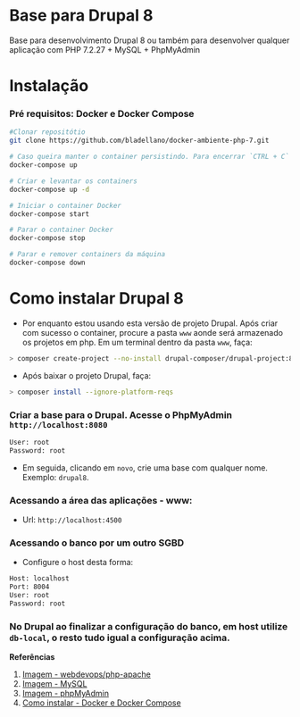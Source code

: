 # Base para Drupal 8

Base para desenvolvimento Drupal 8 ou também para desenvolver qualquer aplicação com PHP 7.2.27 + MySQL + PhpMyAdmin

# Instalação
### Pré requisitos: Docker e Docker Compose

```bash
#Clonar repositótio
git clone https://github.com/bladellano/docker-ambiente-php-7.git

# Caso queira manter o container persistindo. Para encerrar `CTRL + C`
docker-compose up

# Criar e levantar os containers
docker-compose up -d

# Iniciar o container Docker
docker-compose start

# Parar o container Docker
docker-compose stop

# Parar e remover containers da máquina
docker-compose down
```

# Como instalar Drupal 8
- Por enquanto estou usando esta versão de projeto Drupal. Após criar com sucesso o container, procure a pasta `www` aonde será armazenado os projetos em php. Em um terminal dentro da pasta `www`, faça:
```bash
> composer create-project --no-install drupal-composer/drupal-project:8.x-dev --stability dev --no-interaction drupal8
```
- Após baixar o projeto Drupal, faça:
```bash
> composer install --ignore-platform-reqs
```
### Criar a base para o Drupal. Acesse o PhpMyAdmin `http://localhost:8080`
```bash
User: root
Password: root
```
 - Em seguida, clicando em `novo`, crie uma base com qualquer nome. Exemplo: `drupal8`.
### Acessando a área das aplicações - www:
- Url: `http://localhost:4500`

### Acessando o banco por um outro SGBD
- Configure o host desta forma:
```bash
Host: localhost
Port: 8004
User: root
Password: root
```

### No Drupal ao finalizar a configuração do banco, em host utilize `db-local`, o resto tudo igual a configuração acima.

**Referências**
1. [Imagem - webdevops/php-apache](https://dockerfile.readthedocs.io/en/latest/content/DockerImages/dockerfiles/php-apache.html)
2. [Imagem - MySQL](https://hub.docker.com/_/mysql)
3. [Imagem - phpMyAdmin](https://hub.docker.com/r/phpmyadmin/phpmyadmin/)
3. [Como instalar - Docker e Docker Compose](#) 